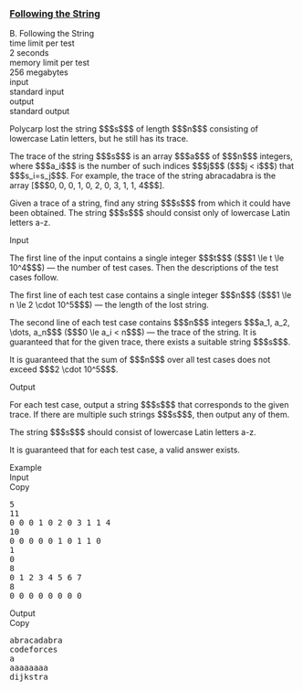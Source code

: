 <h3><a href="https://codeforces.com/contest/1927/problem/B" target="_blank" rel="noopener noreferrer">Following the String</a></h3>

<div class="header"><div class="title">B. Following the String</div><div class="time-limit"><div class="property-title">time limit per test</div>2 seconds</div><div class="memory-limit"><div class="property-title">memory limit per test</div>256 megabytes</div><div class="input-file input-standard"><div class="property-title">input</div>standard input</div><div class="output-file output-standard"><div class="property-title">output</div>standard output</div></div><div><p>Polycarp lost the string $$$s$$$ of length $$$n$$$ consisting of lowercase Latin letters, but he still has its <span class="tex-font-style-it">trace</span>.</p><p>The <span class="tex-font-style-it">trace</span> of the string $$$s$$$ is an array $$$a$$$ of $$$n$$$ integers, where $$$a_i$$$ is the number of such indices $$$j$$$ ($$$j < i$$$) that $$$s_i=s_j$$$. For example, the <span class="tex-font-style-it">trace</span> of the string <span class="tex-font-style-tt">abracadabra</span> is the array [$$$0, 0, 0, 1, 0, 2, 0, 3, 1, 1, 4$$$].</p><p>Given a <span class="tex-font-style-it">trace</span> of a string, find <span class="tex-font-style-bf">any</span> string $$$s$$$ from which it could have been obtained. The string $$$s$$$ should consist only of lowercase Latin letters <span class="tex-font-style-tt">a</span>-<span class="tex-font-style-tt">z</span>.</p></div><div class="input-specification"><div class="section-title">Input</div><p>The first line of the input contains a single integer $$$t$$$ ($$$1 \le t \le 10^4$$$) — the number of test cases. Then the descriptions of the test cases follow.</p><p>The first line of each test case contains a single integer $$$n$$$ ($$$1 \le n \le 2 \cdot 10^5$$$) — the length of the lost string.</p><p>The second line of each test case contains $$$n$$$ integers $$$a_1, a_2, \dots, a_n$$$ ($$$0 \le a_i < n$$$) — the <span class="tex-font-style-it">trace</span> of the string. It is guaranteed that for the given <span class="tex-font-style-it">trace</span>, there exists a suitable string $$$s$$$.</p><p>It is guaranteed that the sum of $$$n$$$ over all test cases does not exceed $$$2 \cdot 10^5$$$.</p></div><div class="output-specification"><div class="section-title">Output</div><p>For each test case, output a string $$$s$$$ that corresponds to the given <span class="tex-font-style-it">trace</span>. If there are multiple such strings $$$s$$$, then output any of them.</p><p>The string $$$s$$$ should consist of lowercase Latin letters <span class="tex-font-style-tt">a</span>-<span class="tex-font-style-tt">z</span>.</p><p>It is guaranteed that for each test case, a valid answer exists.</p></div><div class="sample-tests"><div class="section-title">Example</div><div class="sample-test"><div class="input"><div class="title">Input<div title="Copy" data-clipboard-target="#id008543805545085695" id="id005309689080550463" class="input-output-copier">Copy</div></div><pre id="id008543805545085695"><div class="test-example-line test-example-line-even test-example-line-0">5</div><div class="test-example-line test-example-line-odd test-example-line-1">11</div><div class="test-example-line test-example-line-odd test-example-line-1">0 0 0 1 0 2 0 3 1 1 4</div><div class="test-example-line test-example-line-even test-example-line-2">10</div><div class="test-example-line test-example-line-even test-example-line-2">0 0 0 0 0 1 0 1 1 0</div><div class="test-example-line test-example-line-odd test-example-line-3">1</div><div class="test-example-line test-example-line-odd test-example-line-3">0</div><div class="test-example-line test-example-line-even test-example-line-4">8</div><div class="test-example-line test-example-line-even test-example-line-4">0 1 2 3 4 5 6 7</div><div class="test-example-line test-example-line-odd test-example-line-5">8</div><div class="test-example-line test-example-line-odd test-example-line-5">0 0 0 0 0 0 0 0</div></pre></div><div class="output"><div class="title">Output<div title="Copy" data-clipboard-target="#id0020112555388529962" id="id009971145744564041" class="input-output-copier">Copy</div></div><pre id="id0020112555388529962">abracadabra
codeforces
a
aaaaaaaa
dijkstra
</pre></div></div></div>